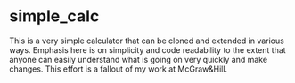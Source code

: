 # simple_calc
This is a very simple calculator that can be cloned and extended in various ways. Emphasis here is on simplicity and code readability to the extent that anyone can easily understand what is going on very quickly and make changes. This effort is a fallout of my work at McGraw&amp;Hill.
